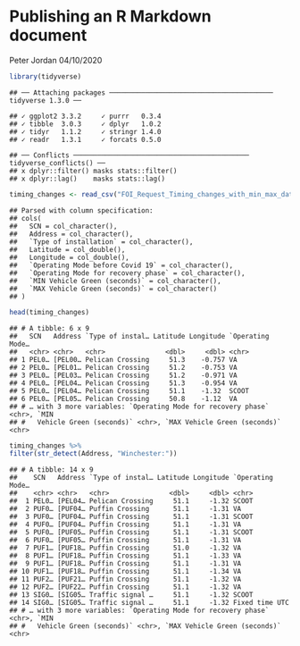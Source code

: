 Publishing an R Markdown document
================
Peter Jordan
04/10/2020

``` r
library(tidyverse)
```

    ## ── Attaching packages ───────────────────────────────────────── tidyverse 1.3.0 ──

    ## ✓ ggplot2 3.3.2     ✓ purrr   0.3.4
    ## ✓ tibble  3.0.3     ✓ dplyr   1.0.2
    ## ✓ tidyr   1.1.2     ✓ stringr 1.4.0
    ## ✓ readr   1.3.1     ✓ forcats 0.5.0

    ## ── Conflicts ──────────────────────────────────────────── tidyverse_conflicts() ──
    ## x dplyr::filter() masks stats::filter()
    ## x dplyr::lag()    masks stats::lag()

``` r
timing_changes <- read_csv("FOI_Request_Timing_changes_with_min_max_data.csv")
```

    ## Parsed with column specification:
    ## cols(
    ##   SCN = col_character(),
    ##   Address = col_character(),
    ##   `Type of installation` = col_character(),
    ##   Latitude = col_double(),
    ##   Longitude = col_double(),
    ##   `Operating Mode before Covid 19` = col_character(),
    ##   `Operating Mode for recovery phase` = col_character(),
    ##   `MIN Vehicle Green (seconds)` = col_character(),
    ##   `MAX Vehicle Green (seconds)` = col_character()
    ## )

``` r
head(timing_changes)
```

    ## # A tibble: 6 x 9
    ##   SCN   Address `Type of instal… Latitude Longitude `Operating Mode…
    ##   <chr> <chr>   <chr>               <dbl>     <dbl> <chr>           
    ## 1 PEL0… [PEL00… Pelican Crossing     51.3    -0.757 VA              
    ## 2 PEL0… [PEL01… Pelican Crossing     51.2    -0.753 VA              
    ## 3 PEL0… [PEL03… Pelican Crossing     51.2    -0.971 VA              
    ## 4 PEL0… [PEL04… Pelican Crossing     51.3    -0.954 VA              
    ## 5 PEL0… [PEL04… Pelican Crossing     51.1    -1.32  SCOOT           
    ## 6 PEL0… [PEL05… Pelican Crossing     50.8    -1.12  VA              
    ## # … with 3 more variables: `Operating Mode for recovery phase` <chr>, `MIN
    ## #   Vehicle Green (seconds)` <chr>, `MAX Vehicle Green (seconds)` <chr>

``` r
timing_changes %>% 
filter(str_detect(Address, "Winchester:"))
```

    ## # A tibble: 14 x 9
    ##    SCN   Address `Type of instal… Latitude Longitude `Operating Mode…
    ##    <chr> <chr>   <chr>               <dbl>     <dbl> <chr>           
    ##  1 PEL0… [PEL04… Pelican Crossing     51.1     -1.32 SCOOT           
    ##  2 PUF0… [PUF04… Puffin Crossing      51.1     -1.31 VA              
    ##  3 PUF0… [PUF04… Puffin Crossing      51.1     -1.31 SCOOT           
    ##  4 PUF0… [PUF04… Puffin Crossing      51.1     -1.31 VA              
    ##  5 PUF0… [PUF05… Puffin Crossing      51.1     -1.31 SCOOT           
    ##  6 PUF0… [PUF05… Puffin Crossing      51.1     -1.31 VA              
    ##  7 PUF1… [PUF18… Puffin Crossing      51.0     -1.32 VA              
    ##  8 PUF1… [PUF18… Puffin Crossing      51.1     -1.33 VA              
    ##  9 PUF1… [PUF18… Puffin Crossing      51.1     -1.31 VA              
    ## 10 PUF1… [PUF18… Puffin Crossing      51.1     -1.34 VA              
    ## 11 PUF2… [PUF21… Puffin Crossing      51.1     -1.32 VA              
    ## 12 PUF2… [PUF22… Puffin Crossing      51.1     -1.32 VA              
    ## 13 SIG0… [SIG05… Traffic signal …     51.1     -1.32 SCOOT           
    ## 14 SIG0… [SIG05… Traffic signal …     51.1     -1.32 Fixed time UTC  
    ## # … with 3 more variables: `Operating Mode for recovery phase` <chr>, `MIN
    ## #   Vehicle Green (seconds)` <chr>, `MAX Vehicle Green (seconds)` <chr>
